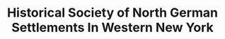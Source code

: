 ---
layout: repo
title: "Historical Society of North German Settlements In Western New York"
id: 21498
permalink: repos/21498/
---